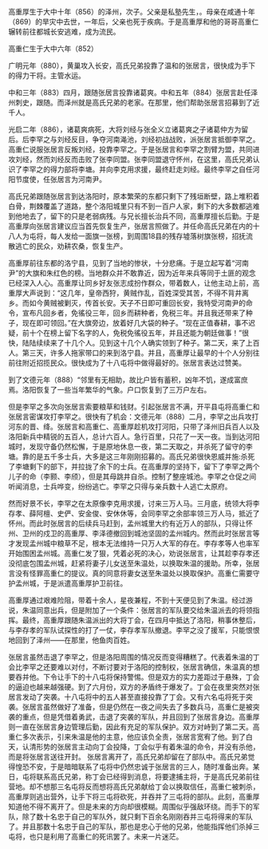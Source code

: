 高重厚生于大中十年（856）的泽州，次子。父亲是私塾先生，。母亲在咸通十年（869）的旱灾中去世，一年后，父亲也死于疾病。于是高重厚和他的哥哥高重仁辗转前往都城长安逃难，成为流民。

高重仁生于大中六年（852）

广明元年（880），黄巢攻入长安，高氏兄弟投靠了温和的张居言，很快成为手下的得力干将。主管水运。

中和三年（883）四月，跟随张居言投靠诸葛爽。中和五年（884）张居言赴任泽州刺史，跟随。而泽州就是高氏兄弟的老家。在那里，他们帮助张居言招募到了近千人。

光启二年（886），诸葛爽病死，大将刘经与张全义立诸葛爽之子诸葛仲方为留后。后李罕之与刘经反目，争夺河南渑池，刘经初战战败，派张居言抵御李罕之。高重仁说服张居言反叛刘经，投靠李罕之。于是张居言和李罕之割臂为盟，共同进攻刘经，然而刘经反而击败了张李同盟。张李同盟退守怀州，在这里，高氏兄弟认识了李罕之的得力部将李塘。并向李克用求援，最终赶走刘经。最终李罕之自任河阳节度使，任张居言为河南尹。

高氏兄弟跟随张居言到达洛阳时，原本繁荣的东都只剩下了残垣断壁，路上堆积着白骨，荆棘覆盖了道路，整个洛阳城里只有不到一百户人家，剩下的大多数都逃难到他地去了，留下的只是老弱病残。与兄长擅长治兵不同，高重厚擅长后勤。于是高重厚向张居言建议应当首先恢复生产，张居言照做了。并任命高氏兄弟在内的十八人为屯将，每人发给一面旗一张榜，到周围18县的残存墟落树旗张榜，招抚流散逃亡的民众，劝耕农桑，恢复生产。

高重厚前往东都的洛宁县，见到了当地的惨状，十分悲痛。于是立起写着“河南尹”的大旗和朱红色的榜。当地群众并不敢靠近，因为近年来兵等同于土匪的观念已经深入人心。高重厚让同乡好友张志成扮作群众，带着数人，让他主动上前，高重厚大声说到：“这几年，皇帝西狩，黄贼作乱，百姓深受其苦，不得不背井离乡。而如今黄贼被剿灭，传首长安。天子不日即可重回长安，我特受河南尹的命令，宣布凡回乡者，免徭役三年，回乡而耕种者，免税三年。并且我还带来了种子，现在即可领回。”在大旗旁边，放着好几大袋的种子。“现在正值春耕，事不迟疑，前十个在榜上留下名字的人，免税免徭役五年，并且还能为朝廷做事！”很快，陆陆续续来了十几个人。见到这十几个人确实领到了种子。第二天，来了上百人。第三天，许多人拖家带口的来到洛宁县。并且，高重厚让最早的十个人分别往前往附近招揽民众。很快成为了十八屯将中做得最好的。张居言表达过赞美。

到了文德元年（888）“邻里有无相助，故比户皆有蓄积，凶年不饥，遂成富庶焉。洛阳恢复了一些当年繁华的气象。户口恢复到了三万户左右。

但是李罕之多次向张居言索要粮草和钱财。引起张居言不满，开平县屯将高重仁和张居言密谋攻打李罕之。很快有了机会：文德元年（888）二月，李罕之出兵攻打河东的晋、绛。张居言和高重仁、高重厚趁机攻打河阳，只带了泽州旧兵百人以及洛阳新兵中精锐的五百人，总计六百人。急行百里，只花了一天一夜。当到达河阳城时，发现守备仍然松懈，于是原地休息一夜，第二天取之，并杀死了留守的李塘。靠的是五千多士兵，大多是这三年刚刚招募的。高氏兄弟很快恩威并施:杀死了李塘剩下的部下，并拉拢了余下的士兵。在高重厚的坚持下，留下了李罕之两个儿子的命（李颢、李颀），但是其母跳井自杀。控制了整座城池。李罕之仓促之间听闻消息，士兵哗变，纷纷逃亡。李罕之只得与亲兵数十人逃亡太原府。

然而好景不长，李罕之在太原像李克用求援，讨来三万人马。三月底，统领大将李存孝、薛阿檀、史俨、安金俊、安休休等，会同李罕之余部率领三万人马，抵近了怀州。而此时张居言的后续兵马赶到，孟州城里大约有近万人的部队，只得让怀州、卫州的戍卫的高重厚、李泽德撤回到城池坚固的孟州城内。然而此时张居言等才发现孟州城中粮草不足，根本无法维持一只万人大军的存在。李存孝等人也率军开始围困孟州城。高重仁发了狠，凭着必死的决心，劝说张居言，让其趁李存孝还没彻底包围孟州城，赶紧将妻子儿女送至朱温处，以换取朱温的援助。所幸，张居言没有怪罪高重仁的提议。真的同意将妻女送至朱温处以换取保护。高重仁需要守护孟州城，于是派遣高重厚护卫前往。

高重厚通过艰难险阻，带着十余人，星夜兼程，不到十天便见到了朱温。经过游说，朱温同意出兵，但是附加了一个条件：张居言的军队要交给朱温派去的将领指挥。最终，高重厚跟随朱温派出的大将丁会，在四月中抵达了洛阳，稍事休整后，与李存孝的军队试探性的打了一仗，李存孝军队撤退。李罕之没了援军，只能恨恨地回到了泽州——在那里，他鱼肉百姓。

张居言虽然击退了李罕之，但是洛阳周围的情况反而变得糟糕了。代表着朱温的丁会比李罕之还要难以对付，不断讨要对于洛阳的控制权，张居言确信，朱温真的想要吞并他。下令让手下的十八屯将保持警惕。但是双方的实力差距过于悬殊，丁会的逼迫也越来越强硬。到了六月份，双方的矛盾终于爆发了。丁会在夜里突然对张居言发动了突袭。十八屯将中的五人甚至直接投靠了丁会。又有六名屯将死于突袭。张居言虽然做好了准备，但是仍然在一夜之间失去了多数兵马，高重仁是被突袭的重点，但是凭借着勇武，击退了突袭的军队，并且回到了张居言身边。高重厚则一直在张居言身边管理后勤，因此有充足的军队保护。双方对峙到了第二天。高重仁多次表示，引来朱温是他的主意，他应该负全责，张居言宽宥了他。到了白天，认清形势的张居言主动向丁会投降，丁会似乎有着朱温的命令，并没有杀他，而是将张居言送往开封。
张居言离开了，高氏兄弟却留在了部队中。高氏兄弟觉得惶恐不安，于是暗暗联系了屯将中仍然忠诚于张居言的三人，随时准备出奔。某日，屯将联系高氏兄弟，称丁会已经得到消息，将要逮捕主将，于是高氏兄弟前往营地。却不想那三名屯将反而想将高氏兄弟献给丁会以换取信任，高重仁被刺杀，高重厚则逃出营外，让手下将三屯将砍死，并吞并了三屯将的部队。此刻，高重厚知道他不得不离开了。但是未来的方向却很模糊。周围似乎强敌环绕。而手下的军队，除了数十名忠于自己的军队外，就只剩下百余名刚刚吞并三屯将得来的军队了。并且那数十名忠于自己的军队，那也是忠心于他的兄弟，他能指挥他们杀掉三屯将，也只是利用了高重仁的死讯罢了。未来一片迷茫。